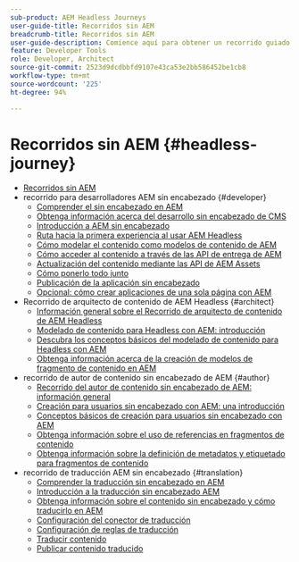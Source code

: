 ```yaml
---
sub-product: AEM Headless Journeys
user-guide-title: Recorridos sin AEM
breadcrumb-title: Recorridos sin AEM
user-guide-description: Comience aquí para obtener un recorrido guiado a través de las potentes y flexibles funciones de AEM, sus capacidades y cómo aprovecharlas en su proyecto.
feature: Developer Tools
role: Developer, Architect
source-git-commit: 2523d9dcdbbfd9107e43ca53e2bb586452be1cb8
workflow-type: tm+mt
source-wordcount: '225'
ht-degree: 94%

---
```



# Recorridos sin AEM {#headless-journey}

+ [Recorridos sin AEM](/help/journey-headless/home.md)
+ recorrido para desarrolladores AEM sin encabezado {#developer}
   + [Comprender el sin encabezado en AEM](developer/overview.md)
   + [Obtenga información acerca del desarrollo sin encabezado de CMS](developer/learn-about.md)
   + [Introducción a AEM sin encabezado](developer/getting-started.md)
   + [Ruta hacia la primera experiencia al usar AEM Headless](developer/path-to-first-experience.md)
   + [Cómo modelar el contenido como modelos de contenido de AEM](developer/model-your-content.md)
   + [Cómo acceder al contenido a través de las API de entrega de AEM](developer/access-your-content.md)
   + [Actualización del contenido mediante las API de AEM Assets](developer/update-your-content.md)
   + [Cómo ponerlo todo junto](developer/put-it-all-together.md)
   + [Publicación de la aplicación sin encabezado](developer/go-live.md)
   + [Opcional: cómo crear aplicaciones de una sola página con AEM](developer/create-spa.md)
+ Recorrido de arquitecto de contenido de AEM Headless {#architect}
   + [Información general sobre el Recorrido de arquitecto de contenido de AEM Headless](architect/overview.md)
   + [Modelado de contenido para Headless con AEM: introducción](architect/introduction.md)
   + [Descubra los conceptos básicos del modelado de contenido para Headless con AEM](architect/basics.md)
   + [Obtenga información acerca de la creación de modelos de fragmento de contenido en AEM](architect/model-structure.md)
+ recorrido de autor de contenido sin encabezado de AEM {#author}
   + [Recorrido del autor de contenido sin encabezado de AEM: información general](author/overview.md)
   + [Creación para usuarios sin encabezado con AEM: una introducción](author/introduction.md)
   + [Conceptos básicos de creación para usuarios sin encabezado con AEM](author/basics.md)
   + [Obtenga información sobre el uso de referencias en fragmentos de contenido](author/references.md)
   + [Obtenga información sobre la definición de metadatos y etiquetado para fragmentos de contenido](author/metadata-tagging.md)
+ recorrido de traducción AEM sin encabezado {#translation}
   + [Comprender la traducción sin encabezado en AEM](translation/overview.md)
   + [Introducción a la traducción sin encabezado AEM](translation/getting-started.md)
   + [Obtenga información sobre el contenido sin encabezado y cómo traducirlo en AEM](translation/learn-about.md)
   + [Configuración del conector de traducción](translation/configure-connector.md)
   + [Configuración de reglas de traducción](translation/translation-rules.md)
   + [Traducir contenido](translation/translate-content.md)
   + [Publicar contenido traducido](translation/publish-content.md)
